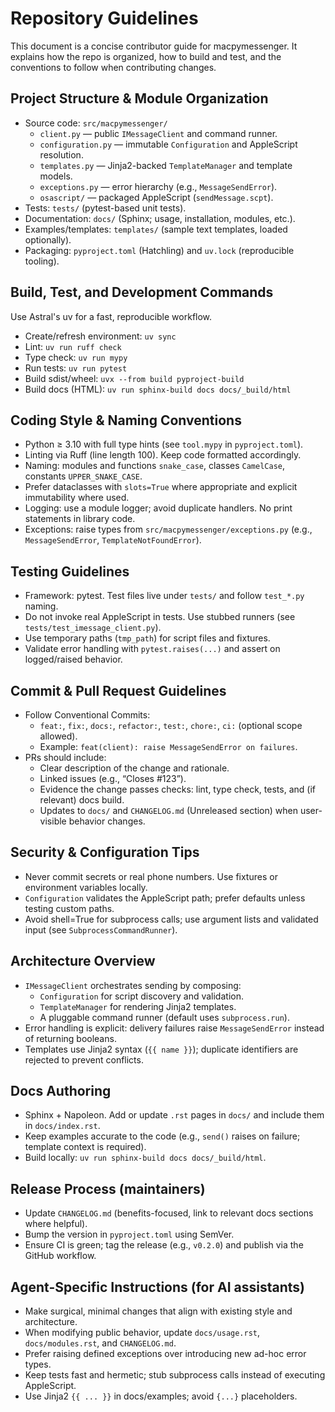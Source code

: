 # Repository Guidelines

This document is a concise contributor guide for macpymessenger. It explains how the repo is organized, how to build and test, and the conventions to follow when contributing changes.

## Project Structure & Module Organization

- Source code: `src/macpymessenger/`
  - `client.py` — public `IMessageClient` and command runner.
  - `configuration.py` — immutable `Configuration` and AppleScript resolution.
  - `templates.py` — Jinja2-backed `TemplateManager` and template models.
  - `exceptions.py` — error hierarchy (e.g., `MessageSendError`).
  - `osascript/` — packaged AppleScript (`sendMessage.scpt`).
- Tests: `tests/` (pytest-based unit tests).
- Documentation: `docs/` (Sphinx; usage, installation, modules, etc.).
- Examples/templates: `templates/` (sample text templates, loaded optionally).
- Packaging: `pyproject.toml` (Hatchling) and `uv.lock` (reproducible tooling).

## Build, Test, and Development Commands

Use Astral's uv for a fast, reproducible workflow.

- Create/refresh environment: `uv sync`
- Lint: `uv run ruff check`
- Type check: `uv run mypy`
- Run tests: `uv run pytest`
- Build sdist/wheel: `uvx --from build pyproject-build`
- Build docs (HTML): `uv run sphinx-build docs docs/_build/html`

## Coding Style & Naming Conventions

- Python ≥ 3.10 with full type hints (see `tool.mypy` in `pyproject.toml`).
- Linting via Ruff (line length 100). Keep code formatted accordingly.
- Naming: modules and functions `snake_case`, classes `CamelCase`, constants `UPPER_SNAKE_CASE`.
- Prefer dataclasses with `slots=True` where appropriate and explicit immutability where used.
- Logging: use a module logger; avoid duplicate handlers. No print statements in library code.
- Exceptions: raise types from `src/macpymessenger/exceptions.py` (e.g., `MessageSendError`, `TemplateNotFoundError`).

## Testing Guidelines

- Framework: pytest. Test files live under `tests/` and follow `test_*.py` naming.
- Do not invoke real AppleScript in tests. Use stubbed runners (see `tests/test_imessage_client.py`).
- Use temporary paths (`tmp_path`) for script files and fixtures.
- Validate error handling with `pytest.raises(...)` and assert on logged/raised behavior.

## Commit & Pull Request Guidelines

- Follow Conventional Commits:
  - `feat:`, `fix:`, `docs:`, `refactor:`, `test:`, `chore:`, `ci:` (optional scope allowed).
  - Example: `feat(client): raise MessageSendError on failures`.
- PRs should include:
  - Clear description of the change and rationale.
  - Linked issues (e.g., “Closes #123”).
  - Evidence the change passes checks: lint, type check, tests, and (if relevant) docs build.
  - Updates to `docs/` and `CHANGELOG.md` (Unreleased section) when user-visible behavior changes.

## Security & Configuration Tips

- Never commit secrets or real phone numbers. Use fixtures or environment variables locally.
- `Configuration` validates the AppleScript path; prefer defaults unless testing custom paths.
- Avoid shell=True for subprocess calls; use argument lists and validated input (see `SubprocessCommandRunner`).

## Architecture Overview

- `IMessageClient` orchestrates sending by composing:
  - `Configuration` for script discovery and validation.
  - `TemplateManager` for rendering Jinja2 templates.
  - A pluggable command runner (default uses `subprocess.run`).
- Error handling is explicit: delivery failures raise `MessageSendError` instead of returning booleans.
- Templates use Jinja2 syntax (`{{ name }}`); duplicate identifiers are rejected to prevent conflicts.

## Docs Authoring

- Sphinx + Napoleon. Add or update `.rst` pages in `docs/` and include them in `docs/index.rst`.
- Keep examples accurate to the code (e.g., `send()` raises on failure; template context is required).
- Build locally: `uv run sphinx-build docs docs/_build/html`.

## Release Process (maintainers)

- Update `CHANGELOG.md` (benefits-focused, link to relevant docs sections where helpful).
- Bump the version in `pyproject.toml` using SemVer.
- Ensure CI is green; tag the release (e.g., `v0.2.0`) and publish via the GitHub workflow.

## Agent-Specific Instructions (for AI assistants)

- Make surgical, minimal changes that align with existing style and architecture.
- When modifying public behavior, update `docs/usage.rst`, `docs/modules.rst`, and `CHANGELOG.md`.
- Prefer raising defined exceptions over introducing new ad-hoc error types.
- Keep tests fast and hermetic; stub subprocess calls instead of executing AppleScript.
- Use Jinja2 `{{ ... }}` in docs/examples; avoid `{...}` placeholders.

